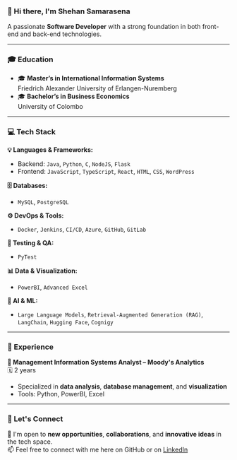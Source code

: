 ### 👋 Hi there, I'm Shehan Samarasena  
A passionate **Software Developer** with a strong foundation in both front-end and back-end technologies.

---

### 🎓 Education  
- 🎓 **Master’s in International Information Systems**  
  Friedrich Alexander University of Erlangen-Nuremberg  
- 🎓 **Bachelor’s in Business Economics**  
  University of Colombo  

---

### 💻 Tech Stack  

**💡 Languages & Frameworks:**  
- Backend: `Java`, `Python`, `C`, `NodeJS`, `Flask`  
- Frontend: `JavaScript`, `TypeScript`, `React`, `HTML`, `CSS`, `WordPress`

**🗄️ Databases:**  
- `MySQL`, `PostgreSQL`

**⚙️ DevOps & Tools:**  
- `Docker`, `Jenkins`, `CI/CD`, `Azure`, `GitHub`, `GitLab`

**🧪 Testing & QA:**  
- `PyTest`

**📊 Data & Visualization:**  
- `PowerBI`, `Advanced Excel`

**🧠 AI & ML:**  
- `Large Language Models`, `Retrieval-Augmented Generation (RAG)`, `LangChain`, `Hugging Face`, `Cognigy`

---

### 💼 Experience  

**🔹 Management Information Systems Analyst – Moody's Analytics**  
🗓️ 2 years  
- Specialized in **data analysis**, **database management**, and **visualization**  
- Tools: Python, PowerBI, Excel  

---

### 🤝 Let's Connect  
💬 I'm open to **new opportunities**, **collaborations**, and **innovative ideas** in the tech space.  
📫 Feel free to connect with me here on GitHub or on [LinkedIn](https://www.linkedin.com/in/YOUR-LINKEDIN-HERE)














